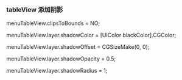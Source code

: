### tableView 添加阴影

menuTableView.clipsToBounds = NO;

 menuTableView.layer.shadowColor = [UIColor blackColor].CGColor;

 menuTableView.layer.shadowOffset = CGSizeMake(0, 0);

 menuTableView.layer.shadowOpacity = 0.5;

 menuTableView.layer.shadowRadius = 1;
